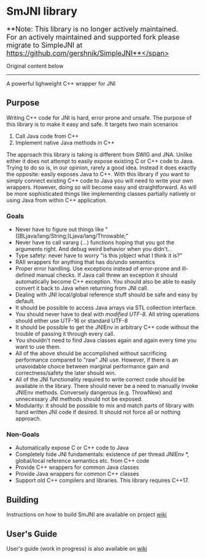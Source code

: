 # SmJNI library #

<span style="font-size:large;">**Note: This library is no longer actively maintained.<br />For an actively maintained and supported fork please migrate to SimpleJNI at https://github.com/gershnik/SimpleJNI**</span>

Original content below

-----

A powerful lighweight C++ wrapper for JNI

## Purpose

Writing C++ code for JNI is hard, error prone and unsafe. The purpose of this library is to make it easy and safe.
It targets two main scenarios

1. Call Java code from C++
2. Implement native Java methods in C++

The approach this library is taking is different from SWIG and JNA. Unlike either it does not attempt to easily
expose existing C or C++ code to Java. Trying to do so is, in our opinion, rarely a good idea. Instead it does
exactly the opposite: easily exposes Java to C++.
With this library if you want to simply connect existing C++ code to Java you will need to write your own wrappers.
However, doing so will become easy and straightforward. As will be more sophisticated things like implementing
classes partially natively or using Java from within C++ application.

### Goals

*    Never have to figure out things like "([BLjava/lang/String;)Ljava/lang/Throwable;"
*    Never have to call vararg (...) functions hoping that you got the arguments right. And debug weird behavior when you didn't...
*    Type safety: never have to worry "is this jobject what I think it is?"
*    RAII wrappers for anything that has do/undo semantics
*    Proper error handling. Use exceptions instead of error-prone and ill-defined manual checks.
     If Java call threw an exception it should automatically become C++ exception. You should also be able to easily
     convert it back to Java when returning from JNI call. 
*    Dealing with JNI local/global reference stuff should be safe and easy by default. 
*    It should be possible to access Java arrays via STL collection interface. 
*    You should never have to deal with *modified UTF-8*. All string operations should either use UTF-16 or standard UTF-8
*    It should be possible to get the JNIEnv in arbitrary C++ code without the trouble of passing it through every call.
*    You shouldn't need to find Java classes again and again every time you want to use them.
*    All of the above should be accomplished without sacrificing performance compared to "raw" JNI use. However, if there
     is an unavoidable choice between marginal performance gain and correctness/safety the later should win.
*    All of the JNI functionality required to write correct code should be available in the library. There should never be a need
     to manually invoke JNIEnv methods. Conversely dangerous (e.g. ThrowNew) and unnecessary JNI methods should not
     be exposed.
*    Modularity: it should be possible to mix and match parts of library with hand written JNI code if desired. It should not
     force all or nothing approach.

### Non-Goals

*    Automatically expose C or C++ code to Java
*    Completely hide JNI fundamentals: existence of per thread JNIEnv *, global/local reference semantics etc. from C++ code
*    Provide C++ wrappers for common Java classes
*    Provide Java wrappers for common C++ classes
*    Support old C++ compilers and libraries. This library requires C++17. 

## Building

Instructions on how to build SmJNI are available on project [wiki](https://github.com/smartsheet-mobile/smjni/wiki/Building)

## User's Guide

User's guide (work in progress) is also available on [wiki](https://github.com/smartsheet-mobile/smjni/wiki/User%27s-Guide)

